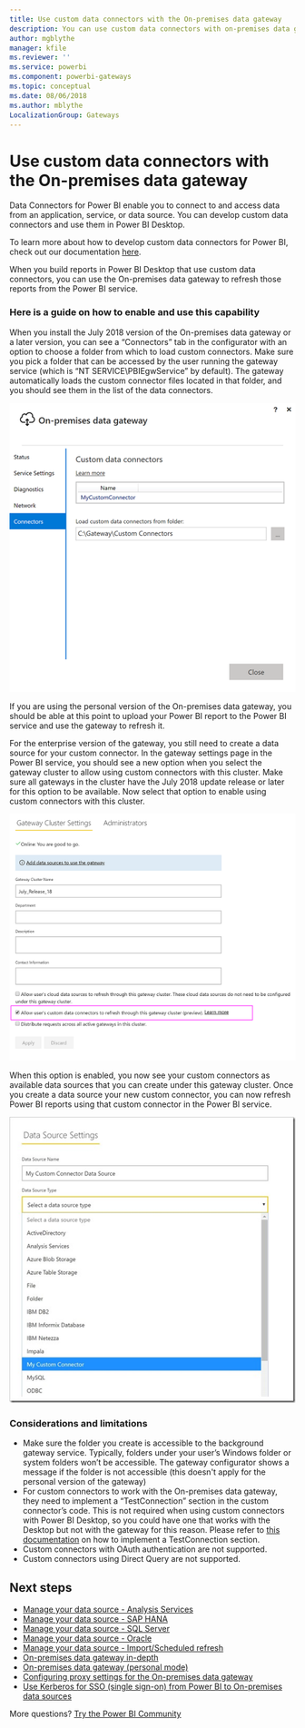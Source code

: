 ```yaml
---
title: Use custom data connectors with the On-premises data gateway
description: You can use custom data connectors with on-premises data gateway.
author: mgblythe
manager: kfile
ms.reviewer: ''
ms.service: powerbi
ms.component: powerbi-gateways
ms.topic: conceptual
ms.date: 08/06/2018
ms.author: mblythe
LocalizationGroup: Gateways 
---
```


# Use custom data connectors with the On-premises data gateway

Data Connectors for Power BI enable you to connect to and access data from an application, service, or data source. You can develop custom data connectors and use them in Power BI Desktop.

To learn more about how to develop custom data connectors for Power BI, check out our documentation [here](http://aka.ms/dataconnectors).

When you build reports in Power BI Desktop that use custom data connectors, you can use the On-premises data gateway to refresh those reports from the Power BI service.

### Here is a guide on how to enable and use this capability

When you install the July 2018 version of the On-premises data gateway or a later version, you can see a “Connectors” tab in the configurator with an option to choose a folder from which to load custom connectors. Make sure you pick a folder that can be accessed by the user running the gateway service (which is “NT SERVICE\PBIEgwService” by default). The gateway automatically loads the custom connector files located in that folder, and you should see them in the list of the data connectors.

![Custom connector 1](media/service-gateway-custom-connectors/gateway-onprem-customconnector1.png)

If you are using the personal version of the On-premises data gateway, you should be able at this point to upload your Power BI report to the Power BI service and use the gateway to refresh it.

For the enterprise version of the gateway, you still need to create a data source for your custom connector. In the gateway settings page in the Power BI service, you should see a new option when you select the gateway cluster to allow using custom connectors with this cluster. Make sure all gateways in the cluster have the July 2018 update release or later for this option to be available. Now select that option to enable using custom connectors with this cluster.

![Custom connector 2](media/service-gateway-custom-connectors/gateway-onprem-customconnector2.png)

When this option is enabled, you now see your custom connectors as available data sources that you can create under this gateway cluster. Once you create a data source your new custom connector, you can now refresh Power BI reports using that custom connector in the Power BI service.

![Custom connector 3](media/service-gateway-custom-connectors/gateway-onprem-customconnector3.png)

### Considerations and limitations

* Make sure the folder you create is accessible to the background gateway service. Typically, folders under your user’s Windows folder or system folders won’t be accessible. The gateway configurator shows a message if the folder is not accessible (this doesn't apply for the personal version of the gateway)
* For custom connectors to work with the On-premises data gateway, they need to implement a “TestConnection” section in the custom connector’s code. This is not required when using custom connectors with Power BI Desktop, so you could have one that works with the Desktop but not with the gateway for this reason. Please refer to [this documentation](https://github.com/Microsoft/DataConnectors/blob/master/docs/m-extensions.md#implementing-testconnection-for-gateway-support) on how to implement a TestConnection section.
* Custom connectors with OAuth authentication are not supported.
* Custom connectors using Direct Query are not supported.

## Next steps

* [Manage your data source - Analysis Services](service-gateway-enterprise-manage-ssas.md)  
* [Manage your data source - SAP HANA](service-gateway-enterprise-manage-sap.md)  
* [Manage your data source - SQL Server](service-gateway-enterprise-manage-sql.md)  
* [Manage your data source - Oracle](service-gateway-onprem-manage-oracle.md)  
* [Manage your data source - Import/Scheduled refresh](service-gateway-enterprise-manage-scheduled-refresh.md)  
* [On-premises data gateway in-depth](service-gateway-onprem-indepth.md)  
* [On-premises data gateway (personal mode)](service-gateway-personal-mode.md)
* [Configuring proxy settings for the On-premises data gateway](service-gateway-proxy.md)  
* [Use Kerberos for SSO (single sign-on) from Power BI to On-premises data sources](service-gateway-kerberos-for-sso-pbi-to-on-premises-data.md)  

More questions? [Try the Power BI Community](http://community.powerbi.com/)
